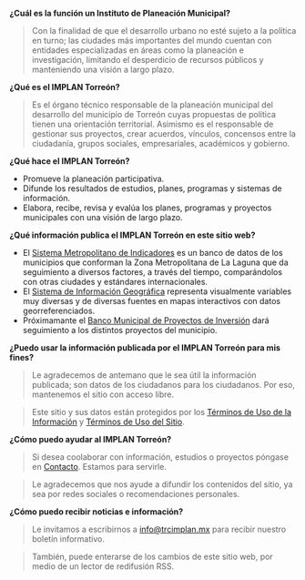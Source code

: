 
**¿Cuál es la función un Instituto de Planeación Municipal?**

> Con la finalidad de que el desarrollo urbano no esté sujeto a la política en turno; las ciudades más importantes del mundo cuentan con entidades especializadas en áreas como la planeación e investigación, limitando el desperdicio de recursos públicos y manteniendo una visión a largo plazo.

**¿Qué es el IMPLAN Torreón?**

> Es el órgano técnico responsable de la planeación municipal del desarrollo del municipio de Torreón cuyas propuestas de política tienen una orientación territorial. Asimismo es el responsable de gestionar sus proyectos, crear acuerdos, vínculos, concensos entre la ciudadanía, grupos sociales, empresariales, académicos y gobierno.

**¿Qué hace el IMPLAN Torreón?**

* Promueve la planeación participativa.
* Difunde los resultados de estudios, planes, programas y sistemas de información.
* Elabora, recibe, revisa y evalúa los planes, programas y proyectos municipales con una visión de largo plazo.

**¿Qué información publica el IMPLAN Torreón en este sitio web?**

* El [Sistema Metropolitano de Indicadores](../smi/introduccion.html) es un banco de datos de los municipios que conforman la Zona Metropolitana de La Laguna que da seguimiento a diversos factores, a través del tiempo, comparándolos con otras ciudades y estándares internacionales.
* El [Sistema de Información Geográfica](../sig/introduccion.html) representa visualmente variables muy diversas y de diversas fuentes en mapas interactivos con datos georreferenciados.
* Próximamante el [Banco Municipal de Proyectos de Inversión](../proyectos/introduccion.html) dará seguimiento a los distintos proyectos del municipio.

**¿Puedo usar la información publicada por el IMPLAN Torreón para mis fines?**

> Le agradecemos de antemano que le sea útil la información publicada; son datos de los ciudadanos para los ciudadanos. Por eso, mantenemos el sitio con acceso libre.

> Este sitio y sus datos están protegidos por los [Términos de Uso de la Información](../terminos/terminos-informacion.html) y [Términos de Uso del Sitio](../terminos/terminos-sitio.html).

**¿Cómo puedo ayudar al IMPLAN Torreón?**

> Si desea coolaborar con información, estudios o proyectos póngase en [Contacto](../contacto/contacto.html). Estamos para servirle.

> Le agradecemos que nos ayude a difundir los contenidos del sitio, ya sea por redes sociales o recomendaciones personales.

**¿Cómo puedo recibir noticias e información?**

> Le invitamos a escribirnos a info@trcimplan.mx para recibir nuestro boletín informativo.

> También, puede enterarse de los cambios de este sitio web, por medio de un lector de redifusión RSS.
